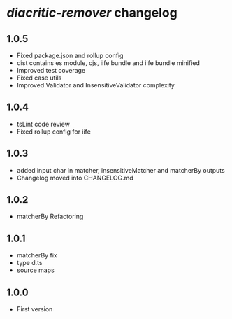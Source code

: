 
# *diacritic-remover* changelog
## 1.0.5
* Fixed package.json and rollup config
* dist contains es module, cjs, iife bundle and iife bundle minified
* Improved test coverage
* Fixed case utils
* Improved Validator and InsensitiveValidator complexity
## 1.0.4
* tsLint code review
* Fixed rollup config for iife
## 1.0.3
* added input char in matcher, insensitiveMatcher and matcherBy outputs
* Changelog moved into CHANGELOG.md
## 1.0.2
* matcherBy Refactoring
## 1.0.1
* matcherBy fix
* type d.ts
* source maps
## 1.0.0
* First version